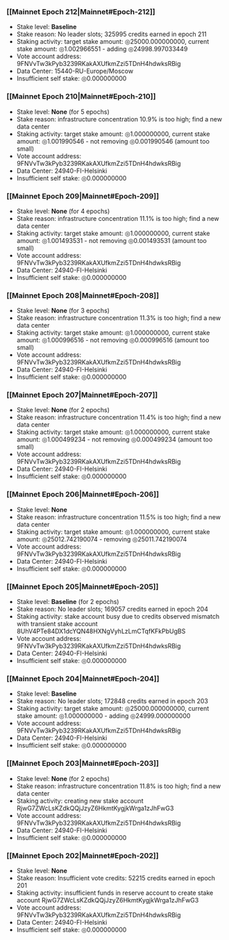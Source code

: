 ### [[Mainnet Epoch 212|Mainnet#Epoch-212]]
* Stake level: **Baseline**
* Stake reason: No leader slots; 325995 credits earned in epoch 211
* Staking activity: target stake amount: ◎25000.000000000, current stake amount: ◎1.002966551 - adding ◎24998.997033449
* Vote account address: 9FNVvTw3kPyb3239RKakAXUfkmZzi5TDnH4hdwksRBig
* Data Center: 15440-RU-Europe/Moscow
* Insufficient self stake: ◎0.000000000
### [[Mainnet Epoch 210|Mainnet#Epoch-210]]
* Stake level: **None** (for 5 epochs)
* Stake reason: infrastructure concentration 10.9% is too high; find a new data center
* Staking activity: target stake amount: ◎1.000000000, current stake amount: ◎1.001990546 - not removing ◎0.001990546 (amount too small)
* Vote account address: 9FNVvTw3kPyb3239RKakAXUfkmZzi5TDnH4hdwksRBig
* Data Center: 24940-FI-Helsinki
* Insufficient self stake: ◎0.000000000
### [[Mainnet Epoch 209|Mainnet#Epoch-209]]
* Stake level: **None** (for 4 epochs)
* Stake reason: infrastructure concentration 11.1% is too high; find a new data center
* Staking activity: target stake amount: ◎1.000000000, current stake amount: ◎1.001493531 - not removing ◎0.001493531 (amount too small)
* Vote account address: 9FNVvTw3kPyb3239RKakAXUfkmZzi5TDnH4hdwksRBig
* Data Center: 24940-FI-Helsinki
* Insufficient self stake: ◎0.000000000
### [[Mainnet Epoch 208|Mainnet#Epoch-208]]
* Stake level: **None** (for 3 epochs)
* Stake reason: infrastructure concentration 11.3% is too high; find a new data center
* Staking activity: target stake amount: ◎1.000000000, current stake amount: ◎1.000996516 - not removing ◎0.000996516 (amount too small)
* Vote account address: 9FNVvTw3kPyb3239RKakAXUfkmZzi5TDnH4hdwksRBig
* Data Center: 24940-FI-Helsinki
* Insufficient self stake: ◎0.000000000
### [[Mainnet Epoch 207|Mainnet#Epoch-207]]
* Stake level: **None** (for 2 epochs)
* Stake reason: infrastructure concentration 11.4% is too high; find a new data center
* Staking activity: target stake amount: ◎1.000000000, current stake amount: ◎1.000499234 - not removing ◎0.000499234 (amount too small)
* Vote account address: 9FNVvTw3kPyb3239RKakAXUfkmZzi5TDnH4hdwksRBig
* Data Center: 24940-FI-Helsinki
* Insufficient self stake: ◎0.000000000
### [[Mainnet Epoch 206|Mainnet#Epoch-206]]
* Stake level: **None**
* Stake reason: infrastructure concentration 11.5% is too high; find a new data center
* Staking activity: target stake amount: ◎1.000000000, current stake amount: ◎25012.742190074 - removing ◎25011.742190074
* Vote account address: 9FNVvTw3kPyb3239RKakAXUfkmZzi5TDnH4hdwksRBig
* Data Center: 24940-FI-Helsinki
* Insufficient self stake: ◎0.000000000
### [[Mainnet Epoch 205|Mainnet#Epoch-205]]
* Stake level: **Baseline** (for 2 epochs)
* Stake reason: No leader slots; 169057 credits earned in epoch 204
* Staking activity: stake account busy due to credits observed mismatch with transient stake account 8UhV4PTe84DX1dcYQN48HXNgVyhLzLmCTqfKFkPbUgBS
* Vote account address: 9FNVvTw3kPyb3239RKakAXUfkmZzi5TDnH4hdwksRBig
* Data Center: 24940-FI-Helsinki
* Insufficient self stake: ◎0.000000000
### [[Mainnet Epoch 204|Mainnet#Epoch-204]]
* Stake level: **Baseline**
* Stake reason: No leader slots; 172848 credits earned in epoch 203
* Staking activity: target stake amount: ◎25000.000000000, current stake amount: ◎1.000000000 - adding ◎24999.000000000
* Vote account address: 9FNVvTw3kPyb3239RKakAXUfkmZzi5TDnH4hdwksRBig
* Data Center: 24940-FI-Helsinki
* Insufficient self stake: ◎0.000000000
### [[Mainnet Epoch 203|Mainnet#Epoch-203]]
* Stake level: **None** (for 2 epochs)
* Stake reason: infrastructure concentration 11.8% is too high; find a new data center
* Staking activity: creating new stake account RjwG7ZWcLsKZdkQQjJzyZ6HkmtKygjkWrga1zJhFwG3
* Vote account address: 9FNVvTw3kPyb3239RKakAXUfkmZzi5TDnH4hdwksRBig
* Data Center: 24940-FI-Helsinki
* Insufficient self stake: ◎0.000000000
### [[Mainnet Epoch 202|Mainnet#Epoch-202]]
* Stake level: **None**
* Stake reason: Insufficient vote credits: 52215 credits earned in epoch 201
* Staking activity: insufficient funds in reserve account to create stake account RjwG7ZWcLsKZdkQQjJzyZ6HkmtKygjkWrga1zJhFwG3
* Vote account address: 9FNVvTw3kPyb3239RKakAXUfkmZzi5TDnH4hdwksRBig
* Data Center: 24940-FI-Helsinki
* Insufficient self stake: ◎0.000000000